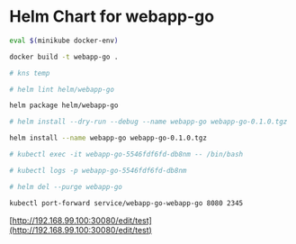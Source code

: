 # Helm Chart for webapp-go

```bash
eval $(minikube docker-env)

docker build -t webapp-go .

# kns temp

# helm lint helm/webapp-go

helm package helm/webapp-go

# helm install --dry-run --debug --name webapp-go webapp-go-0.1.0.tgz

helm install --name webapp-go webapp-go-0.1.0.tgz

# kubectl exec -it webapp-go-5546fdf6fd-db8nm -- /bin/bash

# kubectl logs -p webapp-go-5546fdf6fd-db8nm

# helm del --purge webapp-go

kubectl port-forward service/webapp-go-webapp-go 8080 2345
```

[http://192.168.99.100:30080/edit/test](http://192.168.99.100:30080/edit/test)